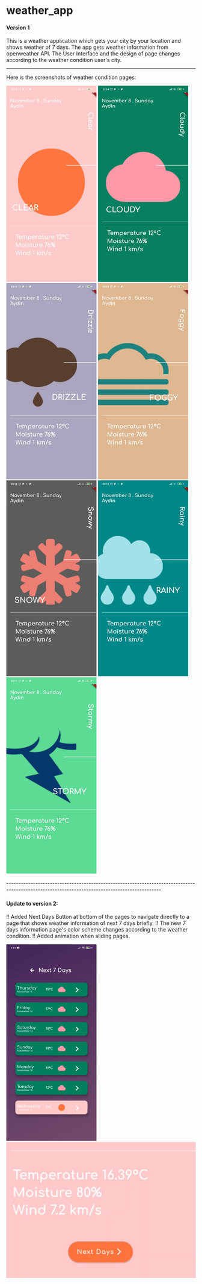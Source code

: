 # weather_app

#### Version 1

This is a weather application which gets your city by your location and shows weather of 7 days. The app gets weather information from openweather API.
The User Interface and the design of page changes according to the weather condition user's city.

----------------------------------------------------
Here is the screenshots of weather condition pages:


<p float="left">
  <img src="screenshots/Clear.jpeg" width="240" />
  <img src="screenshots/Cloudy.jpeg" width="240" /> 
  <img src="screenshots/Drizzle.jpeg" width="240" />
  <img src="screenshots/Foggy.jpeg" width="240" />
  <img src="screenshots/Snowy.jpeg" width="240" /> 
  <img src="screenshots/Rainy.jpeg" width="240" />
  <img src="screenshots/Stormy.jpeg" width="240" />
</p>
----------------------------------------------------------------------------------------------------------------------------------------------


#### Update to version 2:

!! Added Next Days Button at bottom of the pages to navigate directly to a page that shows weather information of next 7 days briefly.
!! The new 7 days information page's color scheme changes according to the weather condition.
!! Added animation when sliding pages.

<p float="left">
  <img src="screenshots/7Days.jpeg" width="240" /> 
  <img src="screenshots/NextDays.jpeg" width="600" />
</p>

